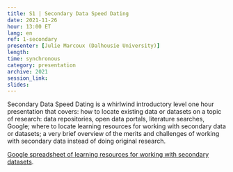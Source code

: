 ```yaml
---
title: S1 | Secondary Data Speed Dating
date: 2021-11-26
hour: 13:00 ET
lang: en
ref: 1-secondary
presenter: [Julie Marcoux (Dalhousie University)]
length:
time: synchronous
category: presentation
archive: 2021
session_link:
slides:
---
```

Secondary Data Speed Dating is a whirlwind introductory level one hour presentation that covers: how to locate existing data or datasets on a topic of research: data repositories, open data portals, literature searches, Google; where to locate learning resources for working with secondary data or datasets; a very brief overview of the merits and challenges of working with secondary data instead of doing original research. <!--more-->

[Google spreadsheet of learning resources for working with secondary datasets](https://can01.safelinks.protection.outlook.com/?url=https%3A%2F%2Fdocs.google.com%2Fspreadsheets%2Fd%2F1CSDb-euz1BGu4Zfx5V_8CO_x0Iyg8LFeafYcaEKN6sA%2Fedit%3Fusp%3Dsharing&amp;data=04%7C01%7Ccoopera%40queensu.ca%7Cb1bb43752ced404c4e5308d93a52ef92%7Cd61ecb3b38b142d582c4efb2838b925c%7C1%7C0%7C637604950146473812%7CUnknown%7CTWFpbGZsb3d8eyJWIjoiMC4wLjAwMDAiLCJQIjoiV2luMzIiLCJBTiI6Ik1haWwiLCJXVCI6Mn0%3D%7C1000&amp;sdata=eEJQNwDIt1Atl1HdeBuzMbDazS3PDDs5e%2BAtclQzt7w%3D&amp;reserved=0).
